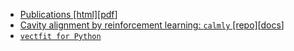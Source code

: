 - [Publications \[html\]](./publications)\[[pdf](./list_of_publications.pdf)\]
- [Cavity alignment by reinforcement learning: `calmly` \[repo\]](https://github.com/artemiy-dmitriev/calmly)\[[docs](https://calmly.readthedocs.io/latest/)\]
- [`vectfit for Python`](https://github.com/artemiy-dmitriev/vectfit)